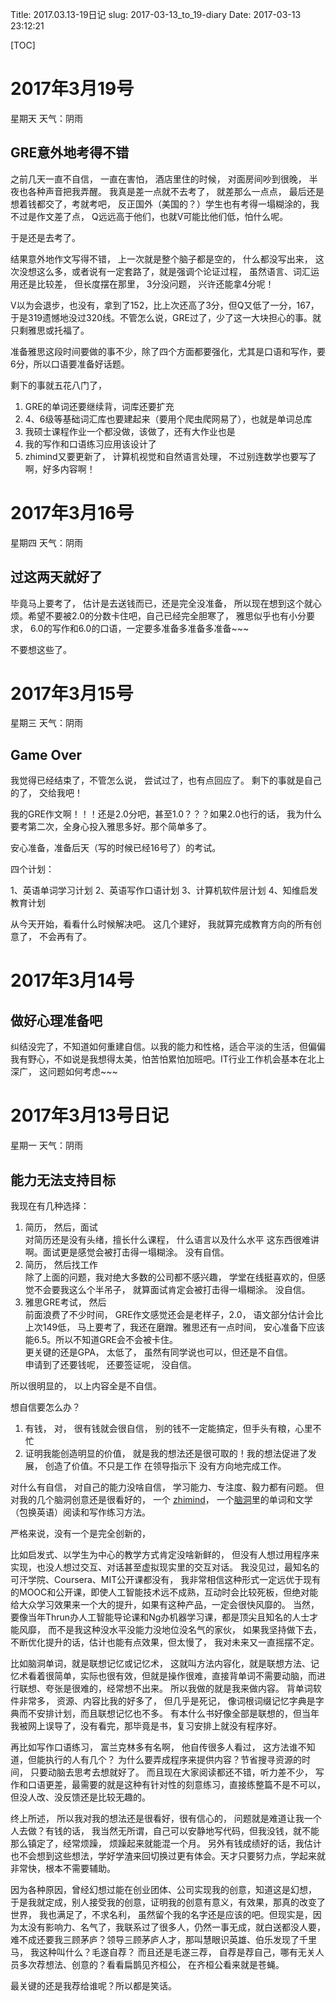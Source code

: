 Title: 2017.03.13-19日记
slug: 2017-03-13_to_19-diary
Date: 2017-03-13 23:12:21   

[TOC]

# 2017年3月19号

星期天 天气：阴雨

## GRE意外地考得不错

之前几天一直不自信， 一直在害怕， 酒店里住的时候， 对面房间吵到很晚， 半夜也各种声音把我弄醒。 我真是差一点就不去考了， 就差那么一点点， 最后还是想着钱都交了，考就考吧， 反正国外（美国的？）学生也有考得一塌糊涂的，我不过是作文差了点， Q远远高于他们，也就V可能比他们低，怕什么呢。

于是还是去考了。

结果意外地作文写得不错， 上一次就是整个脑子都是空的， 什么都没写出来， 这次没想这么多，或者说有一定套路了，就是强调个论证过程， 虽然语言、词汇运用还是比较差， 但长度摆在那里， 3分没问题， 兴许还能拿4分呢！

V以为会退步，也没有，拿到了152，比上次还高了3分，但Q又低了一分，167，于是319遗憾地没过320线。不管怎么说，GRE过了，少了这一大块担心的事。就只剩雅思或托福了。

准备雅思这段时间要做的事不少，除了四个方面都要强化，尤其是口语和写作，要6分，所以口语要准备好话题。

剩下的事就五花八门了， 

1. GRE的单词还要继续背，词库还要扩充
2. 4、6级等基础词汇库也要建起来（要用个爬虫爬网易了），也就是单词总库
3. 我硕士课程作业一个都没做，该做了，还有大作业也是
4. 我的写作和口语练习应用该设计了
5. zhimind又要更新了， 计算机视觉和自然语言处理， 不过别连数学也要写了啊，好多内容啊！

# 2017年3月16号

星期四 天气：阴雨

## 过这两天就好了

毕竟马上要考了， 估计是去送钱而已，还是完全没准备， 所以现在想到这个就心烦。希望不要被2.0的分数卡住吧，自己已经完全胆寒了， 雅思似乎也有小分要求， 6.0的写作和6.0的口语，一定要多准备多准备多准备~~~

不要想这些了。

# 2017年3月15号

星期三 天气：阴雨

## Game Over

我觉得已经结束了，不管怎么说， 尝试过了，也有点回应了。 剩下的事就是自己的了， 交给我吧！

我的GRE作文啊！！！还是2.0分吧，甚至1.0？？？如果2.0也行的话， 我为什么要考第二次，全身心投入雅思多好。那个简单多了。

安心准备，准备后天（写的时候已经16号了）的考试。

四个计划：

1、英语单词学习计划
2、英语写作口语计划
3、计算机软件层计划 ​​​
4、知维启发教育计划

从今天开始，看看什么时候解决吧。 这几个建好， 我就算完成教育方向的所有创意了， 不会再有了。

# 2017年3月14号

## 做好心理准备吧

纠结没完了，不知道如何重建自信。以我的能力和性格，适合平淡的生活，但偏偏我有野心，不如说是我想得太美，怕苦怕累怕加班吧。IT行业工作机会基本在北上深广， 这问题如何考虑~~~

# 2017年3月13号日记

星期一 天气：阴雨

## 能力无法支持目标

我现在有几种选择：

1. 简历， 然后，面试    
    对简历还是没有头绪，擅长什么课程， 什么语言以及什么水平 这东西很难讲啊。面试更是感觉会被打击得一塌糊涂。 没有自信。
2. 简历， 然后找工作  
    除了上面的问题，我对绝大多数的公司都不感兴趣， 学堂在线挺喜欢的，但感觉不会要我这么个半吊子， 就算面试肯定会被打击得一塌糊涂。 没自信。
3. 雅思GRE考试， 然后  
    前面浪费了不少时间， GRE作文感觉还会是老样子，2.0， 语文部分估计会比上次149低， 马上要考了，我还在磨蹭。雅思还有一点时间， 安心准备下应该能6.5。所以不知道GRE会不会被卡住。  
    更关键的还是GPA， 太低了， 虽然有同学说也可以，但还是不自信。  
    申请到了还要钱呢， 还要签证呢， 没自信。

所以很明显的， 以上内容全是不自信。

想自信要怎么办？

1. 有钱， 对， 很有钱就会很自信， 别的钱不一定能搞定，但手头有粮，心里不忙
2. 证明我能创造明显的价值， 就是我的想法还是很可取的！我的想法促进了发展， 创造了价值。不只是工作 在领导指示下 没有方向地完成工作。

对什么有自信， 对自己的能力没啥自信， 学习能力、专注度、毅力都有问题。 但对我的几个脑洞创意还是很看好的， 一个 [zhimind](http://blog.zhimind.com/zhimind-entire-solution.html)， 一个[脑洞](http://blog.zhimind.com/NaoDong-list.html)里的单词和文学（包换英语）阅读和写作练习方法。

严格来说，没有一个是完全创新的， 

比如启发式、以学生为中心的教学方式肯定没啥新鲜的， 但没有人想过用程序来实现，也没人想过交互、对话甚至虚拟现实里的交互对话。 我没见过，最知名的可汗学院、Coursera、MIT公开课都没有， 我非常相信这种形式一定远优于现有的MOOC和公开课，即使人工智能技术远不成熟，互动时会比较死板，但绝对能给大众学习效果来一个大的提升，如果有这种产品，一定会很快风靡的。 当然，要像当年Thrun办人工智能导论课和Ng办机器学习课，都是顶尖且知名的人士才能风靡， 而不是我这种没水平没能力没地位没名气的家伙， 如果我坚持做下去，不断优化提升的话，估计也能有点效果，但太慢了， 我对未来又一直摇摆不定。

比如脑洞单词，就是联想记忆或记忆术， 这就叫方法内容化，就是联想方法、记忆术看着很简单，实际也很有效，但就是操作很难，直接背单词不需要动脑，而进行联想、夸张是很难的，经常想不出来。 所以我做的就是我来做内容。 背单词软件非常多， 资源、内容比我的好多了， 但几乎是死记， 像词根词缀记忆字典是字典而不安排计划，而且联想记忆也不多。 有本什么书好像全部是联想的，但当年我被网上误导了，没有看完，那毕竟是书，复习安排上就没有程序好。

再比如写作口语练习， 富兰克林多有名啊， 他自传很多人看过， 这方法谁不知道，但能执行的人有几个？ 为什么要弄成程序来提供内容？节省搜寻资源的时间， 只要动脑去思考去想就好了。 而且现在大家阅读都还不错，听力差不少， 写作和口语更差，最需要的就是这种有针对性的刻意练习，直接练整篇不是不可以，但没人改、没反馈还是比较无趣的。

终上所述， 所以我对我的想法还是很看好，很有信心的， 问题就是难道让我一个人去做？有钱的话， 我当然无所谓，自己可以安静地写代码，但我没钱，就不能那么镇定了，经常烦躁， 烦躁起来就能混一个月。 另外有钱成绩好的话，我估计也不会想到这些想法，学好学渣来回切换过更有体会。天才只要努力点，学起来就非常快，根本不需要辅助。

因为各种原因，曾经幻想过能在创业团体、公司实现我的创意，知道这是幻想， 于是我就定成，别人接受我的创意，证明我的创意有意义，有效果，那真的改变了世界， 我也满足了，不求名利， 虽然留个我的名字还是应该的吧。但现实是，因为太没有影响力、名气了，我联系过了很多人，仍然一事无成，就白送都没人要，难不成还要我三顾茅庐？领导三顾茅庐人才，那叫慧眼识英雄、伯乐发现了千里马， 我这种叫什么？毛遂自荐？ 而且还是毛遂三荐， 自荐是荐自己，哪有无关人员多次荐想法、创意的？看看扁鹊见齐桓公， 在齐桓公看来就是苍蝇。

最关键的还是我荐给谁呢？所以都是笑话。
